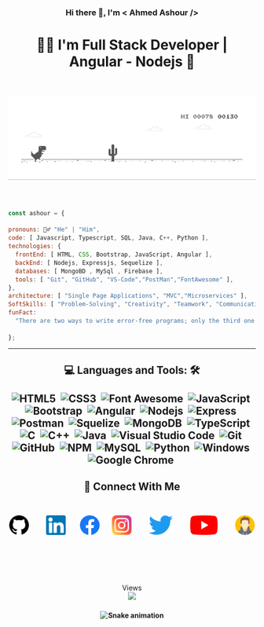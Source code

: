<h3 align="center"> 
  Hi there 👋, I'm < Ahmed Ashour />
</h3>
<h1 align="center"> 
  👨‍💻 I'm Full Stack Developer | Angular - Nodejs 💜
</h1>
<br/>
<h5 align="center"> 
  
  ![image](https://github.com/ash356/ash356/blob/main/4ff07986208593.5d9a654e92f36.gif)
</h5>
<br/>
<!-- JavaScript Code -->
<p align="center"> 
  
  ```javascript
const ashour = {

  pronouns: 🙋‍♂️ "He" | "Him",
  code: [ Javascript, Typescript, SQL, Java, C++, Python ],
  technologies: {
    frontEnd: [ HTML, CSS, Bootstrap, JavaScript, Angular ],
    backEnd: [ Nodejs, Expressjs, Sequelize ],
    databases: [ MongoBD , MySql , Firebase ],
    tools: [ "Git", "GitHub", "VS-Code","PostMan","FontAwesome" ],
  },
  architecture: [ "Single Page Applications", "MVC","Microservices" ],
  SoftSkills: [ "Problem-Solving", "Creativity", "Teamwork", "Communication" ],
  funFact:
    "There are two ways to write error-free programs; only the third one works 😊",
    
};

```
</p>
<hr>
<!-- Skills -->
<h2 align="center"> 
  
  💻 **Languages and Tools:** 🛠️
  <br/>
  <br/>
   ![HTML5](https://img.shields.io/badge/HTML5-E34F26?style=for-the-badge&logo=html5&logoColor=white)&nbsp;
   ![CSS3](https://img.shields.io/badge/CSS3-1572B6?style=for-the-badge&logo=css3&logoColor=white)&nbsp;
   ![Font Awesome](https://img.shields.io/badge/-font%20awesome-339AF0?style=for-the-badge&logo=font-awesome&logoColor=339AF0&labelColor=ffffff)&nbsp;
   ![JavaScript](https://img.shields.io/badge/JavaScript-F7DF1E?style=for-the-badge&logo=javascript&logoColor=black)&nbsp;
   ![Bootstrap](https://img.shields.io/badge/Bootstrap-563D7C?style=for-the-badge&logo=bootstrap&logoColor=white)&nbsp;
   ![Angular](https://img.shields.io/badge/Angular-DD0031?style=for-the-badge&logo=angular&logoColor=white)&nbsp;
   ![Nodejs](https://img.shields.io/badge/Node.js-43853D?style=for-the-badge&logo=node.js&logoColor=white)&nbsp;
   ![Express](https://img.shields.io/badge/Express.js-404D59?style=for-the-badge)&nbsp;
   ![Postman](https://img.shields.io/badge/Postman-FF6C37?style=for-the-badge&logo=postman&logoColor=white)&nbsp;
   ![Squelize](https://img.shields.io/badge/sequelize-323330?style=for-the-badge&logo=sequelize&logoColor=blue)&nbsp;
   ![MongoDB](https://img.shields.io/badge/MongoDB-%234ea94b.svg?style=for-the-badge&logo=mongodb&logoColor=white)&nbsp;
   ![TypeScript](https://img.shields.io/badge/TypeScript-007ACC?style=for-the-badge&logo=typescript&logoColor=white)&nbsp;
   ![C](https://img.shields.io/badge/C-00599C?style=for-the-badge&logo=c&logoColor=white)&nbsp;
   ![C++](https://img.shields.io/badge/C%2B%2B-00599C?style=for-the-badge&logo=c%2B%2B&logoColor=white)&nbsp;
   ![Java](https://img.shields.io/badge/Java-ED8B00?style=for-the-badge&logo=openjdk&logoColor=white)&nbsp;
   ![Visual Studio Code](https://img.shields.io/badge/-VSCode-323330?style=for-the-badge&logo=visual-studio-code&labelColor=007ACC)&nbsp;
   ![Git](https://img.shields.io/badge/GIT-E44C30?style=for-the-badge&logo=git&logoColor=white)&nbsp;
   ![GitHub](https://img.shields.io/badge/-GitHub-000000?style=for-the-badge&logo=github&logoColor=000000&labelColor=ffffff)&nbsp;
   ![NPM](https://img.shields.io/badge/npm-CB3837?style=for-the-badge&logo=npm&logoColor=white)&nbsp;
   ![MySQL](https://img.shields.io/badge/MySQL-005C84?style=for-the-badge&logo=mysql&logoColor=white)&nbsp;
   ![Python](https://img.shields.io/badge/Python-14354C?style=for-the-badge&logo=python&logoColor=white)&nbsp;
   ![Windows](https://img.shields.io/badge/Windows-0078D6?style=for-the-badge&logo=windows&logoColor=white)&nbsp;
   ![Google Chrome](https://img.shields.io/badge/Google%20Chrome-4285F4?style=for-the-badge&logo=GoogleChrome&logoColor=white)&nbsp;
</h2>


<!--  Social Links -->
<h2 align="center"> 
  🤝 Connect With Me
  <br/>
  <br/>
  
  [<img src='https://github.com/ash356/ash356/blob/main/images/github.svg' alt='github' height='40'>](https://github.com/ash356) &nbsp;&nbsp;&nbsp;&nbsp;&nbsp;
  [<img src='https://github.com/ash356/ash356/blob/main/images/linkedin.svg' alt='linkedin' height='40'>](https://www.linkedin.com/in/ahmed-ashour-96024a210//)&nbsp;&nbsp;&nbsp;&nbsp;&nbsp; 
  [<img src='https://github.com/ash356/ash356/blob/main/images/facebook.svg' alt='facebook' height='40'>](https://www.facebook.com/a7med3shour2020/) &nbsp;&nbsp;&nbsp;
  [<img src='https://github.com/ash356/ash356/blob/main/images/instagram.svg' alt='instagram' height='40'>](https://www.instagram.com/ahmedashour_22/?fbclid=IwAR0p9mGxrk1wcftODeZrCVEApIPnEJH4FP2CqmuZL6QHPPaiokq0dAFor8s/) &nbsp;&nbsp;&nbsp;&nbsp;&nbsp;
  [<img src='https://github.com/ash356/ash356/blob/main/images/twitter.svg' alt='twitter' height='40'>](https://twitter.com/ahmedas18362884) &nbsp;&nbsp;&nbsp;&nbsp;&nbsp; 
  [<img src='https://github.com/ash356/ash356/blob/main/images/youtube.svg' alt='YouTube' height='40'>](https://www.youtube.com/channel/UCdU95owpu8nPvPS7SIbZ8gw) &nbsp;&nbsp;&nbsp;&nbsp;&nbsp;     [<img src='https://github.com/ash356/ash356/blob/main/images/avatar.svg' alt='website' height='40'>](https://ash356.github.io/Portfolio-01/HTML/) &nbsp;&nbsp;&nbsp;&nbsp;&nbsp;
</h2>
<br/>
<br/>
<p align="center"> 
  Views<br/>
  <img src="https://profile-counter.glitch.me/ash356/count.svg" />
  <br/>
</p>
<h4 align="center"> 
  
  ![Snake animation](https://github.com/eagrundy/eagrundy/blob/output/github-contribution-grid-snake.svg)
</h4>


<!-- I'm Ahmed Ashour Ibrahim from Egypt and I'm Full Stack Developer with experience in web development and a passion for creating dynamic and efficient applications.

My expertise includes HTML, CSS, and Bootstrap, which I use to create the structure and design of web pages. I have a deep understanding of JavaScript, Angular, and Express.js, which I use to build interactive and dynamic web elements and develop robust server-side applications.

In addition, I have experience working with Node.js, MySQL, Java, and Firebase. These technologies enable me to build scalable and responsive applications that can handle large amounts of data.

I am proficient in Git and GitHub, and I have a solid understanding of database design, object-oriented programming, and problem-solving. These skills allow me to collaborate effectively on projects, maintain the history of code changes, and find solutions to complex challenges in web development.  -->

<!-- Snake Animation -->
<!-- ![Snake Animation](https://github.com/BicaBenedicto/BicaBenedicto/blob/output/github-contribution-grid-snake.svg) -->
 
<!-- GIF -->
<!-- ![image](https://github.com/ash356/ash356/blob/main/4ff07986208593.5d9a654e92f36.gif) -->
<!-- Skills -->
<!-- ![Git](https://img.shields.io/badge/-Git-000000?style=flat&logo=git&logoColor=F05032&labelColor=ffffff)
![GitHub](https://img.shields.io/badge/-GitHub-000000?style=flat&logo=github&logoColor=000000&labelColor=ffffff)
![Visual Studio Code](https://img.shields.io/badge/-VSCode-000000?style=flat&logo=visual-studio-code&labelColor=007ACC)
![HTML5](https://img.shields.io/badge/-HTML5-000000?style=flat&logo=html5&logoColor=ffffff&labelColor=E34F26)
![CSS3](https://img.shields.io/badge/-CSS3-000000?style=flat&logo=css3&logoColor=ffffff&labelColor=1572B6) 
![Font Awesome](https://img.shields.io/badge/-font%20awesome-000000?style=flat&logo=font-awesome&logoColor=339AF0&labelColor=ffffff)
![JavaScript](https://img.shields.io/badge/-JavaScript-000000?style=flat&logo=javascript)
![Bootstrap](https://img.shields.io/badge/-Bootstrap-000000?style=flat&logo=bootstrap&logoColor=ffffff&labelColor=563D7C)
![Nodejs](https://img.shields.io/badge/-Nodejs-000000?style=flat&logo=Node.js)
![NPM](https://img.shields.io/badge/-npm-000000?style=flat&logo=npm&labelColor=ffffff)
![MySQL](https://img.shields.io/badge/-MySQL-000000?style=flat&logo=mysql&labelColor=ffffff)
![Windows](https://img.shields.io/badge/-Windows-000000?style=flat&logo=windows&logoColor=ffffff&labelColor=0078D6)
 -->
<!-- Social Links -->
<!-- [<img src='https://cdn.jsdelivr.net/npm/simple-icons@3.0.1/icons/github.svg' alt='github' height='40'>](https://github.com/ash356) [<img src='https://cdn.jsdelivr.net/npm/simple-icons@3.0.1/icons/linkedin.svg' alt='linkedin' height='40'>](https://www.linkedin.com/in/ahmed-ashour-96024a210//) [<img src='https://cdn.jsdelivr.net/npm/simple-icons@3.0.1/icons/facebook.svg' alt='facebook' height='40'>](https://www.facebook.com/a7med3shour2020/) [<img src='https://cdn.jsdelivr.net/npm/simple-icons@3.0.1/icons/instagram.svg' alt='instagram' height='40'>](https://www.instagram.com/ahmedashour_22/?fbclid=IwAR0p9mGxrk1wcftODeZrCVEApIPnEJH4FP2CqmuZL6QHPPaiokq0dAFor8s/) [<img src='https://cdn.jsdelivr.net/npm/simple-icons@3.0.1/icons/twitter.svg' alt='twitter' height='40'>](https://twitter.com/ahmedas18362884) [<img src='https://cdn.jsdelivr.net/npm/simple-icons@3.0.1/icons/youtube.svg' alt='YouTube' height='40'>](https://www.youtube.com/channel/UCdU95owpu8nPvPS7SIbZ8gw) [<img src='https://cdn.jsdelivr.net/npm/simple-icons@3.0.1/icons/icloud.svg' alt='website' height='40'>](https://ash356.github.io/Portfolio-01/HTML/)
 -->

<!---
ash356/ash356 is a ✨ special ✨ repository because its `README.md` (this file) appears on your GitHub profile.
You can click the Preview link to take a look at your changes.
